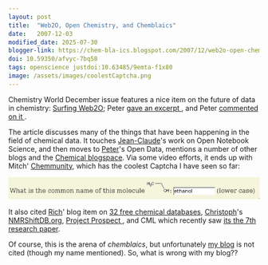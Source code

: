 ```yaml
---
layout: post
title:  "Web2O, Open Chemistry, and Chemblaics"
date:   2007-12-03
modified_date: 2025-07-30
blogger-link: https://chem-bla-ics.blogspot.com/2007/12/web2o-open-chemistry-and-chemblaics.html
doi: 10.59350/afvyc-7bq58
tags: openscience justdoi:10.63485/9emta-f1x80
image: /assets/images/coolestCaptcha.png
---
```


Chemistry World December issue features a nice item on the future of data in chemistry:
[Surfing Web2O](http://www.rsc.org/chemistryworld/Issues/2007/December/SurfingWeb20.asp); Peter
[gave an excerpt <i class="fa-solid fa-recycle fa-xs"></i>](https://doi.org/10.63485/9emta-f1x80), and Peter
[commented on it <i class="fa-solid fa-recycle fa-xs"></i>](https://blogs.ch.cam.ac.uk/pmr/2007/12/03/survey-of-open-chemistry-in-chemistry-world/).

The article discusses many of the things that have been happening in the field of chemical data. It
touches [Jean-Claude](http://usefulchem.blogspot.com/)'s work on Open Notebook Science, and then moves to
[Peter](http://wwmm.ch.cam.ac.uk/blogs/murrayrust/)'s Open Data, mentions a number of other blogs and the
[Chemical blogspace](http://cb.openmolecules.net/). Via some video efforts, it ends up with Mitch'
[Chemmunity](http://www.chemmunity.com/), which has the coolest Captcha I have seen so far:

![](/assets/images/coolestCaptcha.png)

It also cited [Rich](http://depth-first.com/)' blog item on [32 free chemical databases](http://depth-first.com/articles/2007/01/24/thirty-two-free-chemistry-databases),
[Christoph](http://www.steinbeck-molecular.de/steinblog/)'s [NMRShiftDB.org](http://www.nmrshiftdb.org/),
[Project Prospect <i class="fa-solid fa-recycle fa-xs"></i>](https://chem-bla-ics.linkedchemistry.info/2007/02/01/rsc-first-publisher-to-go-semantic.html),
and CML which recently saw [its the 7th research paper](http://cmlexplained.blogspot.com/2007/09/chemical-markup-language-for-spectra.html).

Of course, this is the arena of *chemblaics*, but unfortunately [my blog](http://chem-bla-ics.blogspot.com/)
is not cited (though my name mentioned). So, what is wrong with my blog??
